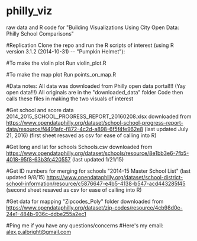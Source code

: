 # philly_viz
raw data and R code for "Building Visualizations Using City Open Data: Philly School Comparisons"

#Replication
Clone the repo and run the R scripts of interest (using R version 3.1.2 (2014-10-31) -- "Pumpkin Helmet"):

#To make the violin plot
Run violin_plot.R

#To make the map plot
Run points_on_map.R

#Data notes:
All data was downloaded from Philly open data portal!!! (Yay open data!!!)
All originals are in the "downloaded_data" folder
Code then calls these files in making the two visuals of interest

#Get school and score data
2014_2015_SCHOOL_PROGRESS_REPORT_20160208.xlsx downloaded from
https://www.opendataphilly.org/dataset/school-school-progress-report-data/resource/f4491afc-f872-4c2d-a898-6f5f4fe962e8 (last updated July 21, 2016)
(first sheet resaved as csv for ease of calling into R)

#Get long and lat for schools
Schools.csv downloaded from https://www.opendataphilly.org/dataset/schools/resource/8e1bb3e6-7fb5-4018-95f8-63b3fc420557 (last updated 1/21/15)

#Get ID numbers for merging for schools
"2014-15 Master School List" (last updated 9/8/15)
https://www.opendataphilly.org/dataset/school-district-school-information/resource/c5876647-e4b5-4138-b547-acd443285f45
(second sheet resaved as csv for ease of calling into R)

#Get data for mapping
"Zipcodes_Poly" folder downloaded from https://www.opendataphilly.org/dataset/zip-codes/resource/4cb98d0e-24e1-484b-936c-ddbe255a2ec1

#Ping me if you have any questions/concerns
#Here's my email: alex.p.albright@gmail.com
